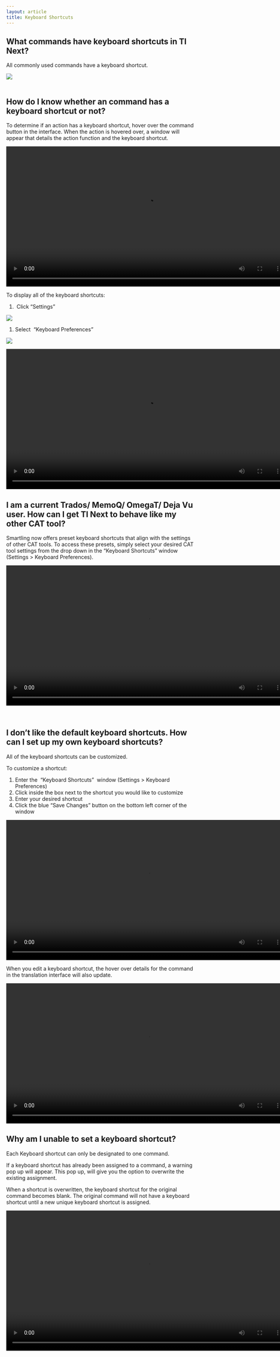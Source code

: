 ```yaml
---
layout: article
title: Keyboard Shortcuts
---
```



## What commands have keyboard shortcuts in TI Next?

All commonly used commands have a keyboard shortcut.

![](/uploads/versions/screen-shot-2017-02-23-at-4-55-45-pm---x----1556-662x---.png)
<br>&nbsp;

## How do I know whether an command has a keyboard shortcut or not?

To determine if an action has a keyboard shortcut, hover over the command button in the interface. When the action is hovered over, a window will appear that details the action function and the keyboard shortcut.&nbsp;

<video width="750" src="/uploads/TI-NEXT-VIDEOS/Hover Over Keyboard Shortcuts.mp4" autoplay="" loop="loop">&nbsp;</video>

To display all of the keyboard shortcuts:&nbsp;

1. &nbsp;Click “Settings”

![](/uploads/versions/screen-shot-2017-02-23-at-4-42-23-pm---x----85-29x---.png)

1. Select &nbsp;“Keyboard Preferences”

![](/uploads/versions/screen-shot-2017-02-23-at-4-51-50-pm---x----153-146x---.png)

<video width="750" src="/uploads/TI-NEXT-VIDEOS/Settings_Keyboard Pref.mp4" autoplay="" loop="loop">&gt;&nbsp;</video>

## I am a current Trados/ MemoQ/ OmegaT/ Deja Vu user. How can I get TI Next to behave like my other CAT tool?

Smartling now offers preset keyboard shortcuts that align with the settings of other CAT tools. To access these presets, simply select your desired CAT tool settings from the drop down in the “Keyboard Shortcuts” window (Settings &gt; Keyboard Preferences).&nbsp;

<video width="750" src="/uploads/TI-NEXT-VIDEOS/Default keyboard shortcut profiles in drop down.mp4" autoplay="" loop="loop">&gt;&nbsp;</video>

&nbsp;

## I don’t like the default keyboard shortcuts. How can I set up my own keyboard shortcuts?

All of the keyboard shortcuts can be customized.

To customize a shortcut:

1. Enter the &nbsp;“Keyboard Shortcuts” &nbsp;window (Settings &gt; Keyboard Preferences)
2. Click inside the box next to the shortcut you would like to customize
3. Enter your desired shortcut
4. Click the blue “Save Changes” button on the bottom left corner of the window

<video width="750" src="/uploads/TI-NEXT-VIDEOS/Set Custom Shortcut.mp4" autoplay="" loop="loop">&gt;&nbsp;</video>

When you edit a keyboard shortcut, the hover over details for the command in the translation interface will also update.&nbsp;

<video width="750" src="/uploads/TI-NEXT-VIDEOS/Hoverover Updates.mp4" autoplay="" loop="loop">&gt;&nbsp;</video>

## Why am I unable to set a keyboard shortcut?

Each Keyboard shortcut can only be designated to one command.

If a keyboard shortcut has already been assigned to a command, a warning pop up will appear. This pop up, will give you the option to overwrite the existing assignment.&nbsp;

When a shortcut is overwritten, the keyboard shortcut for the original command becomes blank. The original command will not have a keyboard shortcut until a new unique keyboard shortcut is assigned.&nbsp;

<video width="750" src="/uploads/TI-NEXT-VIDEOS/Overwrite Shortcut.mp4" autoplay="" loop="loop">&gt;&nbsp;</video>

&nbsp;